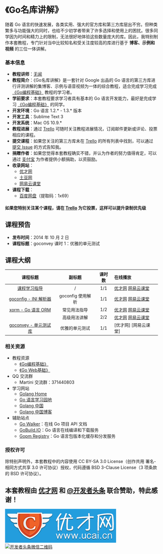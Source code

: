 《Go名库讲解》
===========================

随着 Go 语言的快速发展，各类实用、强大的官方库和第三方库层出不穷。但种类繁多与功能强大的同时，也给不少初学者带来了许多选择和使用上的困扰。很多同学因为时间和精力上的限制，无法很好地体验这些数量庞大的库。因此，我特别制作本套教程，专门针对当中比较知名和受关注度较高的库进行基于 **博客、示例和视频** 的三位一体讲解。

### 基本信息

- **教程讲师**：[无闻](http://weibo.com/Obahua)
- **教程简介**：《Go名库讲解》是一套针对 Google 出品的 Go 语言的第三方库进行评测讲解的集博客、示例与语音视频为一体的综合教程，适合完成学习完成 [《Go编程基础》](https://github.com/Unknwon/go-fundamental-programming) 教程的学习者。
- **学前要求**：本套教程要求学习者具有基本的 Go 语言开发能力，最好是完成学习 [《Go编程基础》](https://github.com/Unknwon/go-fundamental-programming) 的同学。
- **开发环境**：Go 语言 1.2.* - 1.3.\* 版本
- **开发工具**：Sublime Text 3
- **开发系统**：Mac OS 10.9.*
- **教程进展**：通过 [Trello](https://trello.com/b/erdktQ66/go) 可随时关注教程进展情况，订阅邮件更新或评论、投票相应的课程。
- **提交课程**：如果您关注的第三方库未在 [Trello](https://trello.com/b/erdktQ66/go) 的所有列表中找到，可以通过 [提交 Issue](https://github.com/Unknwon/go-rock-libraries-showcases/issues) 的方式告知我。
- **捐赠作者**：如果您觉得本套教程确实不错，并认为作者的努力值得肯定，可以通过 [支付宝](http://gogs.io/donate) 为作者提供小额捐助，以资鼓励。
- **收录网站**：
	- [优才网](http://www.ucai.cn/course/show/134)
	- [土豆网](http://www.tudou.com/plcover/m1AWOKxI9nQ/)
	- [网易云课堂](http://study.163.com/course/courseMain.htm?courseId=510006#/courseMain)
- **课程下载**：
	- [百度网盘](http://pan.baidu.com/s/1mgMCV5e)（提取码：1x69）

#### 如果您特别关注某个课程，请在 [Trello](https://trello.com/b/erdktQ66/go) 为它投票，这样可以提升录制优先级

## 课程预告  

- **发布时间**：2014 年 10 月 2 日
- **课程标题**：goconvey 课时 1：优雅的单元测试

## 课程大纲

|课程标题|副标题|课时数|在线播放|
|:-----:|:---:|:---:|:-----|
|[课程学习指导](lectures/00-introduction)|/|1/1|[优才网](http://www.ucai.cn/course/chapter/134/3699/6825) [网易云课堂](http://study.163.com/course/courseLearn.htm?courseId=510006#/learn/video?lessonId=651089&courseId=510006)|
|[goconfig - INI 解析器](lectures/01-goconfig)|goconfig 使用解析|1/1|[优才网](http://www.ucai.cn/course/chapter/134/3701/6833) [网易云课堂](http://study.163.com/course/courseLearn.htm?courseId=510006#/learn/video?lessonId=659131&courseId=510006)|
|[xorm - Go 语言 ORM](lectures/02-xorm)|常见用法指导|1/2|[优才网](http://www.ucai.cn/course/chapter/134/4068/8271) [网易云课堂](http://study.163.com/course/courseLearn.htm?courseId=510006#/learn/video?lessonId=729063&courseId=510006)|
||高级用法讲解|2/2|[优才网](http://www.ucai.cn/course/chapter/134/4281/9025) [网易云课堂](http://study.163.com/course/courseLearn.htm?courseId=510006#/learn/video?lessonId=876010&courseId=510006)|
|[goconvey - 单元测试库](lectures/03-goconvey)|优雅的单元测试|1/1|[优才网] [网易云课堂]|

### 相关资源

- 教程资源
	 - [《Go编程基础》](https://github.com/Unknwon/go-fundamental-programming)
	 - [《Go Web基础》](https://github.com/Unknwon/go-web-foundation)
- QQ 交流群
	- Martini 交流群：371440803
- 学习网站
	- [Golang Home](http://golanghome.com)
	- [Go 语言学习园地](http://studygolang.com/)
	- [Golang 中国](http://golangtc.com/)
	- [Golang 中国博客](http://blog.go-china.org/)
- 辅助站点
	- [Go Walker](http://gowalker.org)：在线 Go 项目 API 文档
	- [GoBuild.IO](http://gobuild.io)：Go 语言在线编译和下载服务
	- [Gopm Registry](http://gopm.io)：Go 语言包版本化缓存和分发服务

### 授权许可

除特别声明外，本套教程中的内容使用 CC BY-SA 3.0 License（创作共用 署名-相同方式共享 3.0 许可协议）授权，代码遵循 BSD 3-Clause License（3 项条款的 BSD 许可协议）。

## 本套教程由 [优才网](http://www.ucai.cn/) 和 [@开发者头条](http://weibo.com/kaifazhetoutiao) 联合赞助，特此感谢！

[![优才网 Logo](images/ucai_logo_blue.png)](http://www.ucai.cn) [![开发者头条微信二维码](http://toutiao.io/assets/qrcode_258-0c8555c8807367a644fdadad4ac51913.jpg)](http://toutiao.io/)
